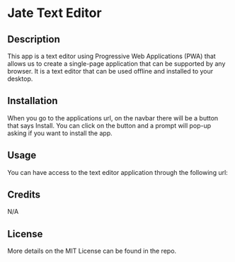 # Jate Text Editor

## Description

This app is a text editor using Progressive Web Applications (PWA) that allows us to create a single-page application that can be supported by any browser. It is a text editor that can be used offline and installed to your desktop. 

## Installation

When you go to the applications url, on the navbar there will be a button that says Install. You can click on the button and a prompt will pop-up asking if you want to install the app.

## Usage

You can have access to the text editor application through the following url: 

## Credits

N/A

## License

More details on the MIT License can be found in the repo.
